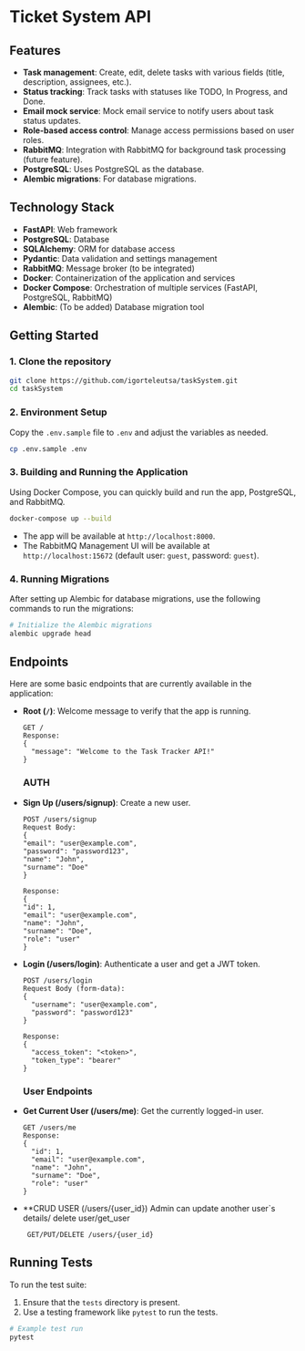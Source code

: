 
# Ticket System API

## Features

- **Task management**: Create, edit, delete tasks with various fields (title, description, assignees, etc.).
- **Status tracking**: Track tasks with statuses like TODO, In Progress, and Done.
- **Email mock service**: Mock email service to notify users about task status updates.
- **Role-based access control**: Manage access permissions based on user roles.
- **RabbitMQ**: Integration with RabbitMQ for background task processing (future feature).
- **PostgreSQL**: Uses PostgreSQL as the database.
- **Alembic migrations**: For database migrations.

## Technology Stack

- **FastAPI**: Web framework
- **PostgreSQL**: Database
- **SQLAlchemy**: ORM for database access
- **Pydantic**: Data validation and settings management
- **RabbitMQ**: Message broker (to be integrated)
- **Docker**: Containerization of the application and services
- **Docker Compose**: Orchestration of multiple services (FastAPI, PostgreSQL, RabbitMQ)
- **Alembic**: (To be added) Database migration tool

## Getting Started

### 1. Clone the repository

```bash
git clone https://github.com/igorteleutsa/taskSystem.git
cd taskSystem
```

### 2. Environment Setup

Copy the `.env.sample` file to `.env` and adjust the variables as needed.

```bash
cp .env.sample .env
```

### 3. Building and Running the Application

Using Docker Compose, you can quickly build and run the app, PostgreSQL, and RabbitMQ.

```bash
docker-compose up --build
```

- The app will be available at `http://localhost:8000`.
- The RabbitMQ Management UI will be available at `http://localhost:15672` (default user: `guest`, password: `guest`).

### 4. Running Migrations

After setting up Alembic for database migrations, use the following commands to run the migrations:

```bash
# Initialize the Alembic migrations
alembic upgrade head
```
## Endpoints

Here are some basic endpoints that are currently available in the application:

- **Root (`/`)**: Welcome message to verify that the app is running.
  
  ```
  GET /
  Response:
  {
    "message": "Welcome to the Task Tracker API!"
  }
  ```
  ### AUTH
- **Sign Up (/users/signup)**: Create a new user.
  ```
  POST /users/signup
  Request Body:
  {
  "email": "user@example.com",
  "password": "password123",
  "name": "John",
  "surname": "Doe"
  }
  
  Response:
  {
  "id": 1,
  "email": "user@example.com",
  "name": "John",
  "surname": "Doe",
  "role": "user"
  }
  ```
- **Login (/users/login)**: Authenticate a user and get a JWT token.
  ```
  POST /users/login
  Request Body (form-data):
  {
    "username": "user@example.com",
    "password": "password123"
  }
  
  Response:
  {
    "access_token": "<token>",
    "token_type": "bearer"
  }

  ```
  ### User Endpoints
- **Get Current User (/users/me)**: Get the currently logged-in user.
  ```
  GET /users/me
  Response:
  {
    "id": 1,
    "email": "user@example.com",
    "name": "John",
    "surname": "Doe",
    "role": "user"
  }
  ```
- **CRUD USER (/users/{user_id}) Admin can update another user`s details/ 
    delete user/get_user
   ```
    GET/PUT/DELETE /users/{user_id}
   ```
  

## Running Tests

To run the test suite:

1. Ensure that the `tests` directory is present.
2. Use a testing framework like `pytest` to run the tests.

```bash
# Example test run
pytest
```
